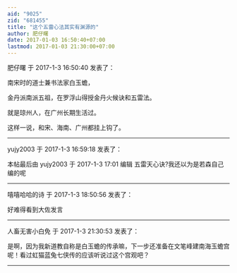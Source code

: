 ```yaml
---
aid: "9025"
zid: "681455"
title: "这个五雷心法其实有渊源的"
author: 肥仔曙
date: 2017-01-03 16:50:40+07:00
lastmod: 2017-01-03 21:30:00+07:00
---
```


肥仔曙 于 2017-1-3 16:50:40 发表了：

南宋时的道士兼书法家白玉蟾，

金丹派南派五祖，在罗浮山得授金丹火候诀和五雷法。

就是琼州人，在广州长期生活过。

这样一说，和宋、海南、广州都挂上钩了。

---

yujy2003 于 2017-1-3 16:59:18 发表了：

本帖最后由 yujy2003 于 2017-1-3 17:01 编辑 五雷天心诀?我还以为是若森自己编的呢

---

嘻嘻哈哈的诗 于 2017-1-3 18:50:56 发表了：

好难得看到大佐发言

---

人畜无害小白免 于 2017-1-3 21:30:53 发表了：

是啊，因为我新道教自称是白玉蟾的传承嘛，下一步还准备在文笔峰建南海玉蟾宫呢！看过虹猫蓝兔七侠传的应该听说过这个宫观吧？

---
